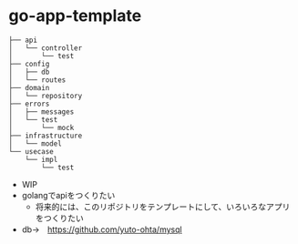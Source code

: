 # go-app-template

```
├── api
│   └── controller
│       └── test
├── config
│   ├── db
│   └── routes
├── domain
│   └── repository
├── errors
│   ├── messages
│   └── test
│       └── mock
├── infrastructure
│   └── model
└── usecase
    └── impl
        └── test
```

* WIP
* golangでapiをつくりたい
    * 将来的には、このリポジトリをテンプレートにして、いろいろなアプリをつくりたい
* db→　https://github.com/yuto-ohta/mysql